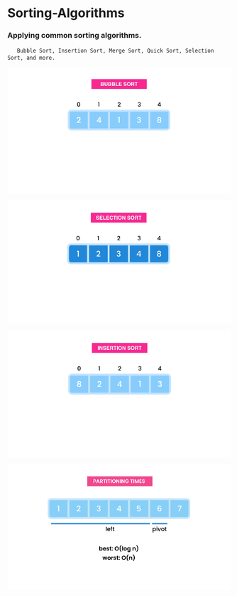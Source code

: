 # Sorting-Algorithms
### Applying common sorting algorithms. 


       Bubble Sort, Insertion Sort, Merge Sort, Quick Sort, Selection Sort, and more.


![Sorting-Algorithm](https://github.com/AhmedIbrahim336/Sorting-Algorithms/blob/master/assets/sorting-1.png)

![Sorting-Algorithm](https://github.com/AhmedIbrahim336/Sorting-Algorithms/blob/master/assets/sorting-2.png)

![Sorting-Algorithm](https://github.com/AhmedIbrahim336/Sorting-Algorithms/blob/master/assets/sorting-3.png)

![Sorting-Algorithm](https://github.com/AhmedIbrahim336/Sorting-Algorithms/blob/master/assets/sorting-4.png)
